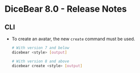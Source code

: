 # DiceBear 8.0 - Release Notes

## CLI

- To create an avatar, the new `create` command must be used.

  ```bash
  # With version 7 and below
  dicebear <style> [output]
  
  # With version 8 and above
  dicebear create <style> [output]
  ```